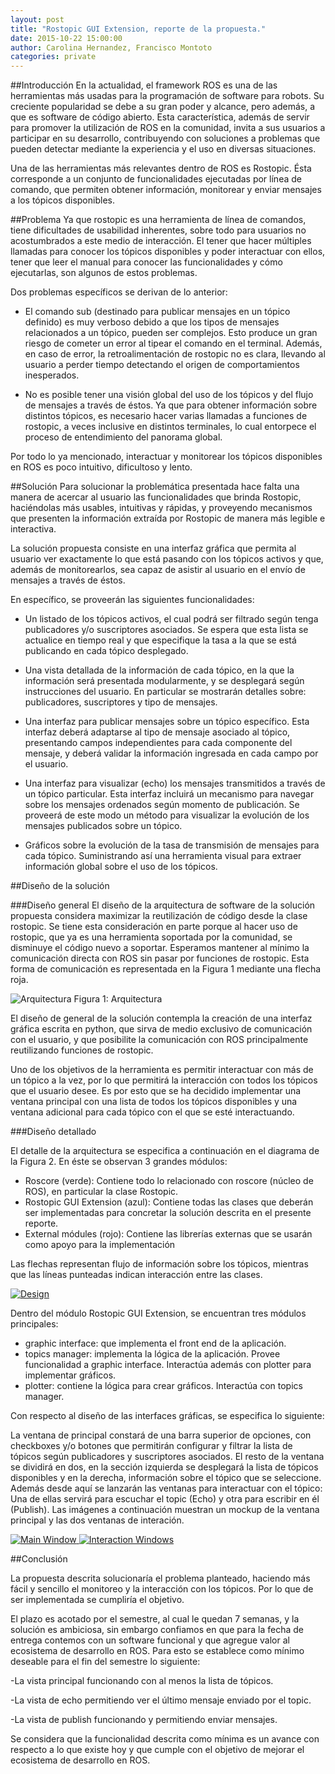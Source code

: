 ```yaml
---
layout: post
title: "Rostopic GUI Extension, reporte de la propuesta."
date: 2015-10-22 15:00:00
author: Carolina Hernandez, Francisco Montoto
categories: private
---
```


##Introducción
En la actualidad, el framework ROS es una de las herramientas más usadas para la programación de software para robots. Su creciente popularidad se debe a su gran poder y alcance, pero además, a que es software de código abierto. Esta característica, además de servir para promover la utilización de ROS en la comunidad, invita a sus usuarios a participar en su desarrollo, contribuyendo con soluciones a problemas que pueden detectar mediante la experiencia y el uso en diversas situaciones.

Una de las herramientas más relevantes dentro de ROS es Rostopic. Ésta corresponde a un conjunto de funcionalidades ejecutadas por línea de comando, que permiten obtener información, monitorear y enviar mensajes a los tópicos disponibles.

##Problema
Ya que rostopic es una herramienta de línea de comandos, tiene dificultades de usabilidad inherentes, sobre todo para usuarios no acostumbrados a este medio de interacción. El tener que hacer múltiples llamadas para conocer los tópicos disponibles y poder interactuar con ellos, tener que leer el manual para conocer las funcionalidades y cómo ejecutarlas, son algunos de estos problemas.

Dos problemas específicos se derivan de lo anterior:

- El comando sub (destinado para publicar mensajes en un tópico definido) es muy verboso debido a que los tipos de mensajes relacionados a un tópico, pueden ser complejos. Esto produce un gran riesgo de cometer un error al tipear el comando en el terminal. Además, en caso de error, la retroalimentación de rostopic no es clara, llevando al usuario a perder tiempo detectando el origen de comportamientos inesperados.

- No es posible tener una visión global del uso de los tópicos y del flujo de mensajes a través de éstos. Ya que para obtener información sobre distintos tópicos, es necesario hacer varias llamadas a funciones de rostopic, a veces inclusive en distintos terminales, lo cual entorpece el proceso de entendimiento del panorama global.

Por todo lo ya mencionado, interactuar y monitorear los tópicos disponibles en ROS es poco intuitivo, dificultoso y lento.

##Solución
Para solucionar la problemática presentada hace falta una manera de acercar al usuario las funcionalidades que brinda Rostopic, haciéndolas más usables, intuitivas y rápidas, y proveyendo mecanismos que presenten la información extraída por Rostopic de manera más legible e interactiva.

La solución propuesta consiste en una interfaz gráfica que permita al usuario ver exactamente lo que está pasando con los tópicos activos y que, además de monitorearlos, sea capaz de asistir al usuario en el envío de mensajes a través de éstos.

En específico, se proveerán las siguientes funcionalidades:

- Un listado de los tópicos activos, el cual podrá ser filtrado según tenga publicadores y/o suscriptores asociados. Se espera que esta lista se actualice en tiempo real y que especifique la tasa a la que se está publicando en cada tópico desplegado.

- Una vista detallada de la información de cada tópico, en la que la información será presentada modularmente, y se desplegará según instrucciones del usuario. En particular se mostrarán detalles sobre: publicadores, suscriptores y tipo de mensajes.

- Una interfaz para publicar mensajes sobre un tópico específico. Esta interfaz deberá adaptarse al tipo de mensaje asociado al tópico, presentando campos independientes para cada componente del mensaje, y deberá validar la información ingresada en cada campo por el usuario.

- Una interfaz para visualizar (echo) los mensajes transmitidos a través de un tópico particular. Esta interfaz incluirá un mecanismo para navegar sobre los mensajes ordenados según momento de publicación. Se proveerá de este modo un método para visualizar la evolución de los mensajes publicados sobre un tópico.

- Gráficos sobre la evolución de la tasa de transmisión de mensajes para cada tópico. Suministrando así una herramienta visual para extraer información global sobre el uso de los tópicos.

##Diseño de la solución

###Diseño general
El diseño de la arquitectura de software de la solución propuesta considera maximizar la reutilización de código desde la clase rostopic. Se tiene esta consideración en parte porque al hacer uso de rostopic, que ya es una herramienta soportada por la comunidad, se disminuye el código nuevo a soportar. Esperamos mantener al mínimo la comunicación directa con ROS sin pasar por funciones de rostopic. Esta forma de comunicación es representada en la Figura 1 mediante una flecha roja.

![Arquitectura]({{site.baseurl}}/assets/reporte/architecture.png)
Figura 1: Arquitectura

El diseño de general de la solución contempla la creación de una interfaz gráfica escrita en python, que sirva de medio exclusivo de comunicación con el usuario, y que posibilite la comunicación con ROS principalmente reutilizando funciones de rostopic.

Uno de los objetivos de la herramienta es permitir interactuar con más de un tópico a la vez, por lo que permitirá la interacción con todos los tópicos que el usuario desee. Es por esto que se ha decidido implementar una ventana principal con una lista de todos los tópicos disponibles y una ventana adicional para cada tópico con el que se esté interactuando.

###Diseño detallado

El detalle de la arquitectura se especifica a continuación en el diagrama de la Figura 2. En éste se observan 3 grandes módulos:
- Roscore (verde): Contiene todo lo relacionado con roscore (núcleo de ROS), en particular la clase Rostopic.
- Rostopic GUI Extension (azul): Contiene todas las clases que deberán ser implementadas para concretar la solución descrita en el presente reporte.
- External módules (rojo): Contiene las librerías externas que se usarán como apoyo para la implementación

Las flechas representan flujo de información sobre los tópicos, mientras que las líneas punteadas indican interacción entre las clases.

<a href="{{site.baseurl}}/assets/reporte/design.png" data-lightbox="design-large" data-title="Design">
	<img src="{{site.baseurl}}/assets/reporte/design_large.png" title="Design">
</a>

Dentro del módulo Rostopic GUI Extension, se encuentran tres módulos principales:
- graphic interface: que implementa el front end de la aplicación.
- topics manager: implementa la lógica de la aplicación. Provee funcionalidad a graphic interface. Interactúa además con plotter para implementar gráficos.
- plotter: contiene la lógica para crear gráficos. Interactúa con topics manager.

Con respecto al diseño de las interfaces gráficas, se especifica lo siguiente:

La ventana de principal constará de una barra superior de opciones, con checkboxes y/o botones que permitirán configurar y filtrar la lista de tópicos según publicadores y suscriptores asociados. El resto de la ventana se dividirá en dos, en la sección izquierda se desplegará la lista de tópicos disponibles y en la derecha, información sobre el tópico que se seleccione. Además desde aquí se lanzarán las ventanas para interactuar con el tópico: Una de ellas servirá para escuchar el topic (Echo) y otra para escribir en él (Publish). Las imágenes a continuación muestran un mockup de la ventana principal y las dos ventanas de interación.


<a href="{{site.baseurl}}/assets/reporte/main_window_large.png" data-lightbox="main-window-large" data-title="Main Window">
	<img src="{{site.baseurl}}/assets/reporte/main_window.png" title="Main Window">
</a>

<a href="{{site.baseurl}}/assets/reporte/interaction_windows.png" data-lightbox="interaction-large" data-title="Interaction Windows">
	<img src="{{site.baseurl}}/assets/reporte/interaction_windows.png" title="Interaction Windows">
</a>

##Conclusión

La propuesta descrita solucionaría el problema planteado, haciendo más fácil y sencillo el monitoreo y la interacción con los tópicos. Por lo que de ser implementada se cumpliría el objetivo.

El plazo es acotado por el semestre, al cual le quedan 7 semanas, y la solución es ambiciosa, sin embargo confiamos en que para la fecha de entrega contemos con un software funcional y que agregue valor al ecosistema de desarrollo en ROS. Para esto se establece como mínimo deseable para el fin del semestre lo siguiente:

-La vista principal funcionando con al menos la lista de tópicos.

-La vista de echo permitiendo ver el último mensaje enviado por el topic.

-La vista de publish funcionando y permitiendo enviar mensajes.

Se considera que la funcionalidad descrita como mínima es un avance con respecto a lo que existe hoy y que cumple con el objetivo de mejorar el ecosistema de desarrollo en ROS.
